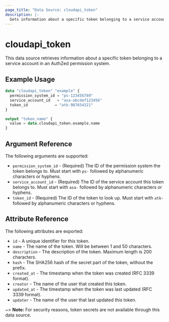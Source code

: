 ```yaml
---
page_title: "Data Source: cloudapi_token"
description: |-
  Gets information about a specific token belonging to a service account.
---
```


# cloudapi_token

This data source retrieves information about a specific token belonging to a service account in an AuthZed permission system.

## Example Usage

```terraform
data "cloudapi_token" "example" {
  permission_system_id = "ps-123456789"
  service_account_id   = "asa-abcdef123456"
  token_id            = "atk-987654321"
}

output "token_name" {
  value = data.cloudapi_token.example.name
}
```

## Argument Reference

The following arguments are supported:

* `permission_system_id` - (Required) The ID of the permission system the token belongs to. Must start with `ps-` followed by alphanumeric characters or hyphens.
* `service_account_id` - (Required) The ID of the service account this token belongs to. Must start with `asa-` followed by alphanumeric characters or hyphens.
* `token_id` - (Required) The ID of the token to look up. Must start with `atk-` followed by alphanumeric characters or hyphens.

## Attribute Reference

The following attributes are exported:

* `id` - A unique identifier for this token.
* `name` - The name of the token. Will be between 1 and 50 characters.
* `description` - The description of the token. Maximum length is 200 characters.
* `hash` - The SHA256 hash of the secret part of the token, without the prefix.
* `created_at` - The timestamp when the token was created (RFC 3339 format).
* `creator` - The name of the user that created this token.
* `updated_at` - The timestamp when the token was last updated (RFC 3339 format).
* `updater` - The name of the user that last updated this token.

~> **Note:** For security reasons, token secrets are not available through this data source. 
